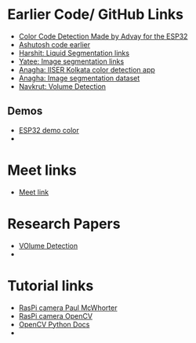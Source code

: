 # Earlier Code/ GitHub Links
+ [Color Code Detection Made by Advay for the ESP32](https://github.com/MysticVapour/ESP32-Cam-Module)
+ [Ashutosh code earlier](https://github.com/KarAshutosh/TIP-Accessibility-2022)
+ [Harshit: Liquid Segmentation links](https://github.com/gauthamnarayan/transparent-liquid-segmentation?tab=readme-ov-file)
+ [Yatee: Image segmentation links](https://github.com/iliskhan/keras_liquid_segmentation/tree/master/data/test/masks)
+ [Anagha: IISER Kolkata color detection app](https://www.iiserkol.ac.in/~light/)
+ [Anagha: Image segmentation dataset](https://github.com/sagieppel/LabPics-medical-Computer-vision-for-liquid-samples-in-hospitals-and-medical-lab-)
+ [Navkrut: Volume Detection](https://github.com/MoAdel1/VolumeDetection/blob/master/volume_V.4/main.py)
## Demos
+ [ESP32 demo color](https://drive.google.com/file/d/1-KPZX82coL0V2wkdQ4DkYTrtMGoLSRqQ/view?pli=1)
+ 
# Meet links
+ [Meet link](https://meet.google.com/vqd-osto-kvg)
# Research Papers
+ [VOlume Detection ]() 
+ 
# Tutorial links
+ [RasPi camera Paul McWhorter](https://www.youtube.com/watch?v=kuJpdAf07WQ)
+ [RasPi camera OpenCV](https://www.engineersgarage.com/opencv4-5-raspberry-pi-image-video-access-recording/)
+ [OpenCV Python Docs](https://docs.opencv.org/4.x/d6/d00/tutorial_py_root.html)
+ 
